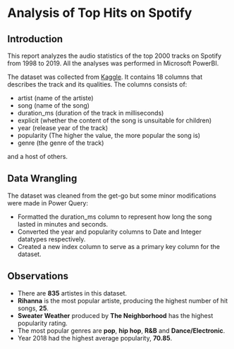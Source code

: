 # Analysis of Top Hits on Spotify

## Introduction
This report analyzes the audio statistics of the top 2000 tracks on Spotify from 1998 to 2019. All the analyses was performed in Microsoft PowerBI.

The dataset was collected from [Kaggle](https://www.kaggle.com/datasets/paradisejoy/top-hits-spotify-from-20002019). 
It contains 18 columns that describes the track and its qualities. The columns consists of:
* artist (name of the artiste)
* song (name of the song)
* duration_ms (duration of the track in milliseconds)
* explicit (whether the content of the song is unsuitable for children)
* year (release year of the track)
* popularity (The higher the value, the more popular the song is)
* genre (the genre of the track)

and a host of others.

## Data Wrangling
The dataset was cleaned from the get-go but some minor modifications were made in Power Query:
* Formatted the duration_ms column to represent how long the song lasted in minutes and seconds.
* Converted the year and popularity columns to Date and Integer datatypes respectively.
* Created a new index column to serve as a primary key column for the dataset.

## Observations
* There are **835** artistes in this dataset.
* **Rihanna** is the most popular artiste, producing the highest number of hit songs, **25**.
* **Sweater Weather** produced by **The Neighborhood** has the highest popularity rating.
* The most popular genres are **pop**, **hip hop**, **R&B** and **Dance/Electronic**.
* Year 2018 had the highest average popularity, **70.85**.

